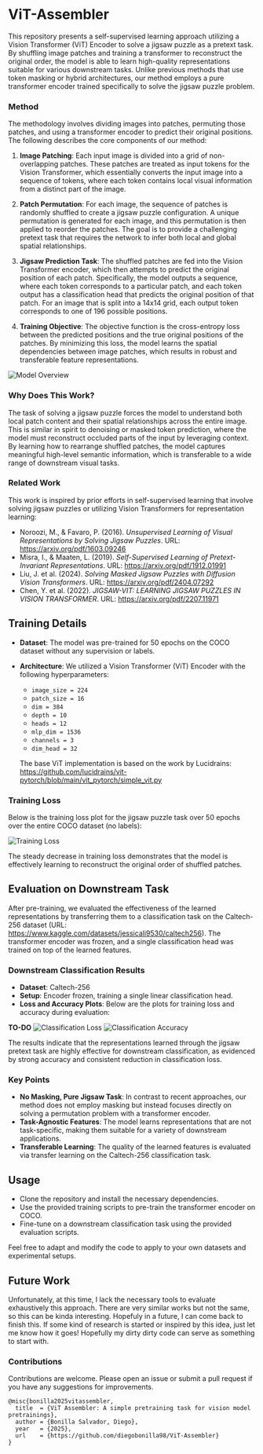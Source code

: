 # ViT-Assembler
This repository presents a self-supervised learning approach utilizing a Vision Transformer (ViT) Encoder to solve a jigsaw puzzle as a pretext task. By shuffling image patches and training a transformer to reconstruct the original order, the model is able to learn high-quality representations suitable for various downstream tasks. Unlike previous methods that use token masking or hybrid architectures, our method employs a pure transformer encoder trained specifically to solve the jigsaw puzzle problem.

### Method
The methodology involves dividing images into patches, permuting those patches, and using a transformer encoder to predict their original positions. The following describes the core components of our method:

1. **Image Patching**: Each input image is divided into a grid of non-overlapping patches. These patches are treated as input tokens for the Vision Transformer, which essentially converts the input image into a sequence of tokens, where each token contains local visual information from a distinct part of the image.

2. **Patch Permutation**: For each image, the sequence of patches is randomly shuffled to create a jigsaw puzzle configuration. A unique permutation is generated for each image, and this permutation is then applied to reorder the patches. The goal is to provide a challenging pretext task that requires the network to infer both local and global spatial relationships.

3. **Jigsaw Prediction Task**: The shuffled patches are fed into the Vision Transformer encoder, which then attempts to predict the original position of each patch. Specifically, the model outputs a sequence, where each token corresponds to a particular patch, and each token output has a classification head that predicts the original position of that patch. For an image that is split into a 14x14 grid, each output token corresponds to one of 196 possible positions.

4. **Training Objective**: The objective function is the cross-entropy loss between the predicted positions and the true original positions of the patches. By minimizing this loss, the model learns the spatial dependencies between image patches, which results in robust and transferable feature representations.

![Model Overview](assets/model_overview.png)

### Why Does This Work?
The task of solving a jigsaw puzzle forces the model to understand both local patch content and their spatial relationships across the entire image. This is similar in spirit to denoising or masked token prediction, where the model must reconstruct occluded parts of the input by leveraging context. By learning how to rearrange shuffled patches, the model captures meaningful high-level semantic information, which is transferable to a wide range of downstream visual tasks. 

### Related Work
This work is inspired by prior efforts in self-supervised learning that involve solving jigsaw puzzles or utilizing Vision Transformers for representation learning:
- Noroozi, M., & Favaro, P. (2016). *Unsupervised Learning of Visual Representations by Solving Jigsaw Puzzles*. URL: https://arxiv.org/pdf/1603.09246
- Misra, I., & Maaten, L. (2019). *Self-Supervised Learning of Pretext-Invariant Representations*. URL: https://arxiv.org/pdf/1912.01991
- Liu, J. et al. (2024). *Solving Masked Jigsaw Puzzles with Diffusion Vision Transformers*. URL: https://arxiv.org/pdf/2404.07292
- Chen, Y. et al. (2022). *JIGSAW-VIT: LEARNING JIGSAW PUZZLES IN VISION TRANSFORMER*. URL: https://arxiv.org/pdf/2207.11971

## Training Details
- **Dataset**: The model was pre-trained for 50 epochs on the COCO dataset without any supervision or labels.
- **Architecture**: We utilized a Vision Transformer (ViT) Encoder with the following hyperparameters:
  - `image_size = 224`
  - `patch_size = 16`
  - `dim = 384`
  - `depth = 10`
  - `heads = 12`
  - `mlp_dim = 1536`
  - `channels = 3`
  - `dim_head = 32`

  The base ViT implementation is based on the work by Lucidrains: https://github.com/lucidrains/vit-pytorch/blob/main/vit_pytorch/simple_vit.py

### Training Loss
Below is the training loss plot for the jigsaw puzzle task over 50 epochs over the entire COCO dataset (no labels):

![Training Loss](assets/training_loss.png)

The steady decrease in training loss demonstrates that the model is effectively learning to reconstruct the original order of shuffled patches.

## Evaluation on Downstream Task
After pre-training, we evaluated the effectiveness of the learned representations by transferring them to a classification task on the Caltech-256 dataset (URL: https://www.kaggle.com/datasets/jessicali9530/caltech256). The transformer encoder was frozen, and a single classification head was trained on top of the learned features.

### Downstream Classification Results
- **Dataset**: Caltech-256
- **Setup**: Encoder frozen, training a single linear classification head.
- **Loss and Accuracy Plots**: Below are the plots for training loss and accuracy during evaluation:

**TO-DO**
![Classification Loss](assets/classification_loss.png)
![Classification Accuracy](assets/classification_accuracy.png)

The results indicate that the representations learned through the jigsaw pretext task are highly effective for downstream classification, as evidenced by strong accuracy and consistent reduction in classification loss.

### Key Points
- **No Masking, Pure Jigsaw Task**: In contrast to recent approaches, our method does not employ masking but instead focuses directly on solving a permutation problem with a transformer encoder.
- **Task-Agnostic Features**: The model learns representations that are not task-specific, making them suitable for a variety of downstream applications.
- **Transferable Learning**: The quality of the learned features is evaluated via transfer learning on the Caltech-256 classification task.

## Usage
- Clone the repository and install the necessary dependencies.
- Use the provided training scripts to pre-train the transformer encoder on COCO.
- Fine-tune on a downstream classification task using the provided evaluation scripts.

Feel free to adapt and modify the code to apply to your own datasets and experimental setups.

## Future Work
Unfortunately, at this time, I lack the necessary tools to evaluate exhaustively this approach. There are very similar works but not the same, so this can be kinda interesting. Hopefuly in a future, I can come back to finish this. If some kind of research is started or inspired by this idea, just let me know how it goes! Hopefully my dirty dirty code can serve as something to start with.

### Contributions
Contributions are welcome. Please open an issue or submit a pull request if you have any suggestions for improvements.

```
@misc{bonilla2025vitassembler,
  title  = {ViT Assembler: A simple pretraining task for vision model pretrainings},
  author = {Bonilla Salvador, Diego},
  year   = {2025},
  url    = {https://github.com/diegobonilla98/ViT-Assembler}
}
```
